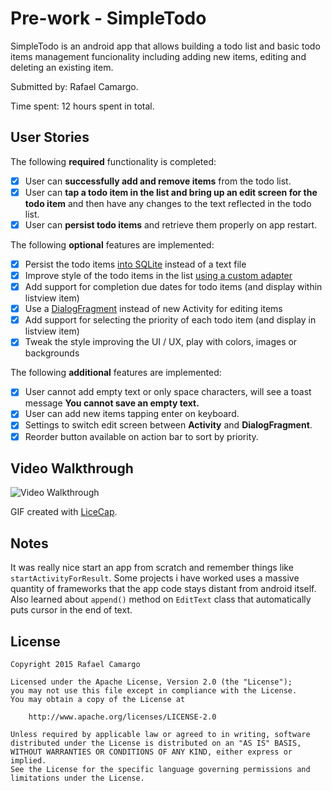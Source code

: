 # Pre-work - SimpleTodo

SimpleTodo is an android app that allows building a todo list and basic todo items management funcionality including adding new items, editing and deleting an existing item.

Submitted by: Rafael Camargo.

Time spent: 12 hours spent in total.

## User Stories

The following **required** functionality is completed:

* [x] User can **successfully add and remove items** from the todo list.
* [x] User can **tap a todo item in the list and bring up an edit screen for the todo item** and then have any changes to the text reflected in the todo list.
* [x] User can **persist todo items** and retrieve them properly on app restart.

The following **optional** features are implemented:

* [x] Persist the todo items [into SQLite](http://guides.codepath.com/android/Persisting-Data-to-the-Device#sqlite) instead of a text file
* [x] Improve style of the todo items in the list [using a custom adapter](http://guides.codepath.com/android/Using-an-ArrayAdapter-with-ListView)
* [x] Add support for completion due dates for todo items (and display within listview item)
* [x] Use a [DialogFragment](http://guides.codepath.com/android/Using-DialogFragment) instead of new Activity for editing items
* [x] Add support for selecting the priority of each todo item (and display in listview item)
* [x] Tweak the style improving the UI / UX, play with colors, images or backgrounds

The following **additional** features are implemented:

* [x] User cannot add empty text or only space characters, will see a toast message **You cannot save an empty text.**
* [x] User can add new items tapping enter on keyboard.
* [x] Settings to switch edit screen between **Activity** and **DialogFragment**.
* [x] Reorder button available on action bar to sort by priority.

## Video Walkthrough 

<img src='https://drive.google.com/open?id=0B48QFDs5FcHMZUpBM0ZIenFIa0U' title='Video Walkthrough' width='' alt='Video Walkthrough' />

GIF created with [LiceCap](http://www.cockos.com/licecap/).

## Notes

It was really nice start an app from scratch and remember things like `startActivityForResult`. Some projects i have worked uses a massive quantity of frameworks that the app code stays distant from android itself. Also learned about `append()` method on `EditText` class that automatically puts cursor in the end of text.

## License

    Copyright 2015 Rafael Camargo

    Licensed under the Apache License, Version 2.0 (the "License");
    you may not use this file except in compliance with the License.
    You may obtain a copy of the License at

        http://www.apache.org/licenses/LICENSE-2.0

    Unless required by applicable law or agreed to in writing, software
    distributed under the License is distributed on an "AS IS" BASIS,
    WITHOUT WARRANTIES OR CONDITIONS OF ANY KIND, either express or implied.
    See the License for the specific language governing permissions and
    limitations under the License.
